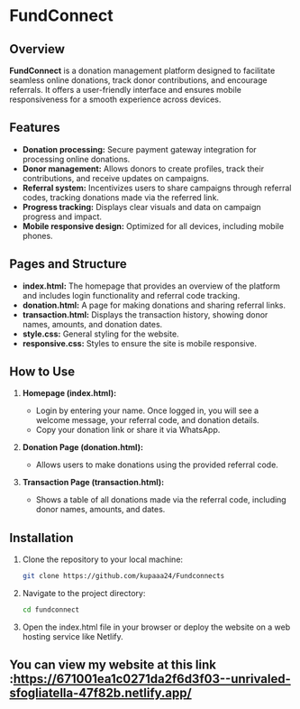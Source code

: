 # FundConnect

## Overview
**FundConnect** is a donation management platform designed to facilitate seamless online donations, track donor contributions, and encourage referrals. It offers a user-friendly interface and ensures mobile responsiveness for a smooth experience across devices.

## Features
- **Donation processing:** Secure payment gateway integration for processing online donations.
- **Donor management:** Allows donors to create profiles, track their contributions, and receive updates on campaigns.
- **Referral system:** Incentivizes users to share campaigns through referral codes, tracking donations made via the referred link.
- **Progress tracking:** Displays clear visuals and data on campaign progress and impact.
- **Mobile responsive design:** Optimized for all devices, including mobile phones.

## Pages and Structure

- **index.html:** The homepage that provides an overview of the platform and includes login functionality and referral code tracking.
- **donation.html:** A page for making donations and sharing referral links.
- **transaction.html:** Displays the transaction history, showing donor names, amounts, and donation dates.
- **style.css:** General styling for the website.
- **responsive.css:** Styles to ensure the site is mobile responsive.

## How to Use

1. **Homepage (index.html):** 
   - Login by entering your name. Once logged in, you will see a welcome message, your referral code, and donation details.
   - Copy your donation link or share it via WhatsApp.

2. **Donation Page (donation.html):** 
   - Allows users to make donations using the provided referral code.
   
3. **Transaction Page (transaction.html):**
   - Shows a table of all donations made via the referral code, including donor names, amounts, and dates.

## Installation

1. Clone the repository to your local machine:
   ```bash
   git clone https://github.com/kupaaa24/Fundconnects
2. Navigate to the project directory:
   ```bash
   cd fundconnect

3. Open the index.html file in your browser or deploy the website on a web hosting service like Netlify.

## You can view my website at this link :https://671001ea1c0271da2f6d3f03--unrivaled-sfogliatella-47f82b.netlify.app/
